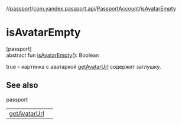 //[passport](../../../index.md)/[com.yandex.passport.api](../index.md)/[PassportAccount](index.md)/[isAvatarEmpty](is-avatar-empty.md)

# isAvatarEmpty

[passport]\
abstract fun [isAvatarEmpty](is-avatar-empty.md)(): Boolean

true – картинка с аватаркой [getAvatarUrl](get-avatar-url.md) содержит заглушку.

## See also

passport

| | |
|---|---|
| [getAvatarUrl](get-avatar-url.md) |  |

